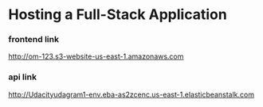 # Hosting a Full-Stack Application

### frontend link
http://om-123.s3-website-us-east-1.amazonaws.com
### api link
http://Udacityudagram1-env.eba-as2zcenc.us-east-1.elasticbeanstalk.com





